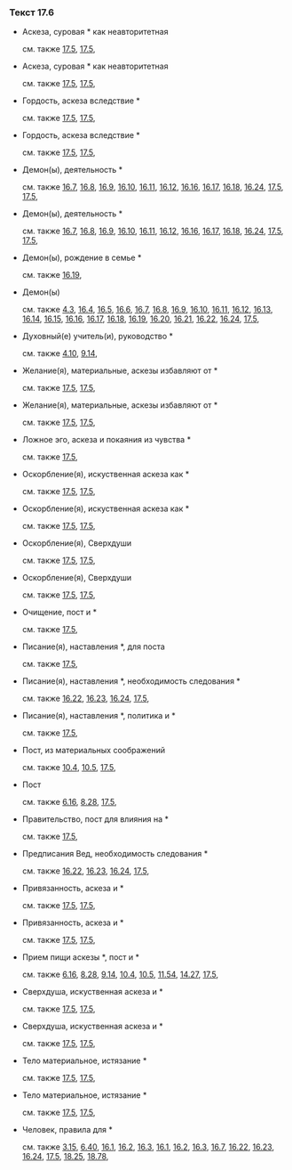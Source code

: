 ### Текст 17.6
	
- Аскеза, суровая \* как неавторитетная

	см. также  [17.5](../17/1705.md),  [17.5](../17/1705.md), 
	
- Аскеза, суровая \* как неавторитетная

	см. также  [17.5](../17/1705.md),  [17.5](../17/1705.md), 
	
- Гордость, аскеза вследствие \*

	см. также  [17.5](../17/1705.md),  [17.5](../17/1705.md), 
	
- Гордость, аскеза вследствие \*

	см. также  [17.5](../17/1705.md),  [17.5](../17/1705.md), 
	
- Демон(ы), деятельность \*

	см. также  [16.7](../16/1607.md),  [16.8](../16/1608.md),  [16.9](../16/1609.md),  [16.10](../16/1610.md),  [16.11](../16/1611.md),  [16.12](../16/1612.md),  [16.16](../16/1616.md),  [16.17](../16/1617.md),  [16.18](../16/1618.md),  [16.24](../16/1624.md),  [17.5](../17/1705.md),  [17.5](../17/1705.md), 
	
- Демон(ы), деятельность \*

	см. также  [16.7](../16/1607.md),  [16.8](../16/1608.md),  [16.9](../16/1609.md),  [16.10](../16/1610.md),  [16.11](../16/1611.md),  [16.12](../16/1612.md),  [16.16](../16/1616.md),  [16.17](../16/1617.md),  [16.18](../16/1618.md),  [16.24](../16/1624.md),  [17.5](../17/1705.md),  [17.5](../17/1705.md), 
	
- Демон(ы), рождение в семье \*

	см. также  [16.19](../16/1619.md), 
	
- Демон(ы)

	см. также  [4.3](../04/0403.md),  [16.4](../16/1604.md),  [16.5](../16/1605.md),  [16.6](../16/1606.md),  [16.7](../16/1607.md),  [16.8](../16/1608.md),  [16.9](../16/1609.md),  [16.10](../16/1610.md),  [16.11](../16/1611.md),  [16.12](../16/1612.md),  [16.13](../16/1613.md),  [16.14](../16/1614.md),  [16.15](../16/1615.md),  [16.16](../16/1616.md),  [16.17](../16/1617.md),  [16.18](../16/1618.md),  [16.19](../16/1619.md),  [16.20](../16/1620.md),  [16.21](../16/1621.md),  [16.22](../16/1622.md),  [16.24](../16/1624.md),  [17.5](../17/1705.md), 
	
- Духовный(е) учитель(и), руководство \*

	см. также  [4.10](../04/0410.md),  [9.14](../09/0914.md), 
	
- Желание(я), материальные, аскезы избавляют от \*

	см. также  [17.5](../17/1705.md),  [17.5](../17/1705.md), 
	
- Желание(я), материальные, аскезы избавляют от \*

	см. также  [17.5](../17/1705.md),  [17.5](../17/1705.md), 
	
- Ложное эго, аскеза и покаяния из чувства \*

	см. также  [17.5](../17/1705.md), 
	
- Оскорбление(я), искуственная аскеза как \*

	см. также  [17.5](../17/1705.md),  [17.5](../17/1705.md), 
	
- Оскорбление(я), искуственная аскеза как \*

	см. также  [17.5](../17/1705.md),  [17.5](../17/1705.md), 
	
- Оскорбление(я), Сверхдуши

	см. также  [17.5](../17/1705.md),  [17.5](../17/1705.md), 
	
- Оскорбление(я), Сверхдуши

	см. также  [17.5](../17/1705.md),  [17.5](../17/1705.md), 
	
- Очищение, пост и \*

	см. также  [17.5](../17/1705.md), 
	
- Писание(я), наставления \*, для поста

	см. также  [17.5](../17/1705.md), 
	
- Писание(я), наставления \*, необходимость следования \*

	см. также  [16.22](../16/1622.md),  [16.23](../16/1623.md),  [16.24](../16/1624.md),  [17.5](../17/1705.md), 
	
- Писание(я), наставления \*, политика и \*

	см. также  [17.5](../17/1705.md), 
	
- Пост, из материальных соображений

	см. также  [10.4](../10/1004.md),  [10.5](../10/1005.md),  [17.5](../17/1705.md), 
	
- Пост

	см. также  [6.16](../06/0616.md),  [8.28](../08/0828.md),  [17.5](../17/1705.md), 
	
- Правительство, пост для влияния на \*

	см. также  [17.5](../17/1705.md), 
	
- Предписания Вед, необходимость следования \*

	см. также  [16.22](../16/1622.md),  [16.23](../16/1623.md),  [16.24](../16/1624.md),  [17.5](../17/1705.md), 
	
- Привязанность, аскеза и \*

	см. также  [17.5](../17/1705.md),  [17.5](../17/1705.md), 
	
- Привязанность, аскеза и \*

	см. также  [17.5](../17/1705.md),  [17.5](../17/1705.md), 
	
- Прием пищи аскезы \*, пост и \*

	см. также  [6.16](../06/0616.md),  [8.28](../08/0828.md),  [9.14](../09/0914.md),  [10.4](../10/1004.md),  [10.5](../10/1005.md),  [11.54](../11/1154.md),  [14.27](../14/1427.md),  [17.5](../17/1705.md), 
	
- Сверхдуша, искуственная аскеза и \*

	см. также  [17.5](../17/1705.md),  [17.5](../17/1705.md), 
	
- Сверхдуша, искуственная аскеза и \*

	см. также  [17.5](../17/1705.md),  [17.5](../17/1705.md), 
	
- Тело материальное, истязание \*

	см. также  [17.5](../17/1705.md),  [17.5](../17/1705.md), 
	
- Тело материальное, истязание \*

	см. также  [17.5](../17/1705.md),  [17.5](../17/1705.md), 
	
- Человек, правила для \*

	см. также  [3.15](../03/0315.md),  [6.40](../06/0640.md),  [16.1](../16/1601.md),  [16.2](../16/1602.md),  [16.3](../16/1603.md),  [16.1](../16/1601.md),  [16.2](../16/1602.md),  [16.3](../16/1603.md),  [16.7](../16/1607.md),  [16.22](../16/1622.md),  [16.23](../16/1623.md),  [16.24](../16/1624.md),  [17.5](../17/1705.md),  [18.25](../18/1825.md),  [18.78](../18/1878.md), 
